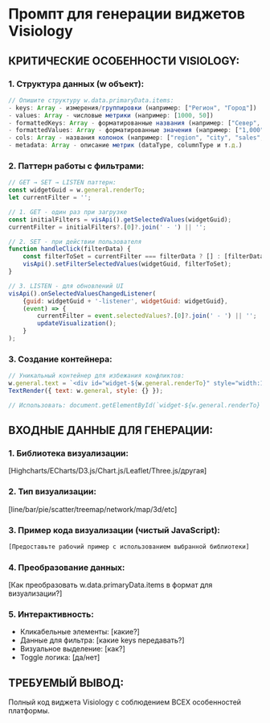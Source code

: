 
# Промпт для генерации виджетов Visiology

## КРИТИЧЕСКИЕ ОСОБЕННОСТИ VISIOLOGY:

### 1. Структура данных (w объект):
```javascript
// Опишите структуру w.data.primaryData.items:
- keys: Array - измерения/группировки (например: ["Регион", "Город"])
- values: Array - числовые метрики (например: [1000, 50])  
- formattedKeys: Array - форматированные названия (например: ["Север", "Москва"])
- formattedValues: Array - форматированные значения (например: ["1,000", "50"])
- cols: Array - названия колонок (например: ["region", "city", "sales", "orders"])
- metadata: Array - описание метрик (dataType, columnType и т.д.)
```

### 2. Паттерн работы с фильтрами:
```javascript
// GET → SET → LISTEN паттерн:
const widgetGuid = w.general.renderTo;
let currentFilter = '';

// 1. GET - один раз при загрузке
const initialFilters = visApi().getSelectedValues(widgetGuid);
currentFilter = initialFilters?.[0]?.join(' - ') || '';

// 2. SET - при действии пользователя  
function handleClick(filterData) {
    const filterToSet = currentFilter === filterData ? [] : [filterData.split(' - ')];
    visApi().setFilterSelectedValues(widgetGuid, filterToSet);
}

// 3. LISTEN - для обновлений UI
visApi().onSelectedValuesChangedListener(
    {guid: widgetGuid + '-listener', widgetGuid: widgetGuid},
    (event) => {
        currentFilter = event.selectedValues?.[0]?.join(' - ') || '';
        updateVisualization();
    }
);
```

### 3. Создание контейнера:
```javascript
// Уникальный контейнер для избежания конфликтов:
w.general.text = `<div id="widget-${w.general.renderTo}" style="width:100%; height:100%;"></div>`;
TextRender({ text: w.general, style: {} });

// Использовать: document.getElementById(`widget-${w.general.renderTo}`)
```

## ВХОДНЫЕ ДАННЫЕ ДЛЯ ГЕНЕРАЦИИ:

### 1. Библиотека визуализации:
[Highcharts/ECharts/D3.js/Chart.js/Leaflet/Three.js/другая]

### 2. Тип визуализации:
[line/bar/pie/scatter/treemap/network/map/3d/etc]

### 3. Пример кода визуализации (чистый JavaScript):
```javascript
[Предоставьте рабочий пример с использованием выбранной библиотеки]
```

### 4. Преобразование данных:
[Как преобразовать w.data.primaryData.items в формат для визуализации?]

### 5. Интерактивность:
- Кликабельные элементы: [какие?]
- Данные для фильтра: [какие keys передавать?]
- Визуальное выделение: [как?]
- Toggle логика: [да/нет]

## ТРЕБУЕМЫЙ ВЫВОД:
Полный код виджета Visiology с соблюдением ВСЕХ особенностей платформы.
